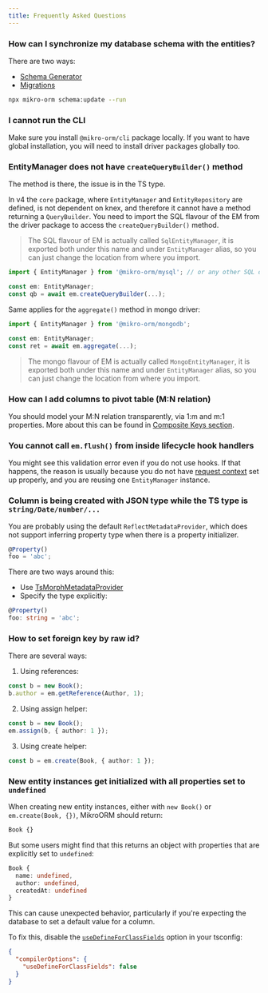 ```yaml
---
title: Frequently Asked Questions
---
```


### How can I synchronize my database schema with the entities?

There are two ways:
- [Schema Generator](./schema-generator.md)
- [Migrations](./migrations.md)

```sh
npx mikro-orm schema:update --run
```

### I cannot run the CLI

Make sure you install `@mikro-orm/cli` package locally. If you want to have
global installation, you will need to install driver packages globally too.

### EntityManager does not have `createQueryBuilder()` method

The method is there, the issue is in the TS type.

In v4 the `core` package, where `EntityManager` and `EntityRepository` are
defined, is not dependent on knex, and therefore it cannot have a method
returning a `QueryBuilder`. You need to import the SQL flavour of the EM
from the driver package to access the `createQueryBuilder()` method.

> The SQL flavour of EM is actually called `SqlEntityManager`, it is exported both under
> this name and under `EntityManager` alias, so you can just change the
> location from where you import.

```typescript
import { EntityManager } from '@mikro-orm/mysql'; // or any other SQL driver package

const em: EntityManager;
const qb = await em.createQueryBuilder(...);
```

Same applies for the `aggregate()` method in mongo driver:

```typescript
import { EntityManager } from '@mikro-orm/mongodb';

const em: EntityManager;
const ret = await em.aggregate(...);
```

> The mongo flavour of EM is actually called `MongoEntityManager`, it is exported both under
> this name and under `EntityManager` alias, so you can just change the
> location from where you import.

### How can I add columns to pivot table (M:N relation)

You should model your M:N relation transparently, via 1:m and m:1 properties.
More about this can be found in [Composite Keys section](./composite-keys.md/#use-case-3-join-table-with-metadata).

### You cannot call `em.flush()` from inside lifecycle hook handlers

You might see this validation error even if you do not use hooks. If that happens,
the reason is usually because you do not have [request context](identity-map.md) set up properly, and
you are reusing one `EntityManager` instance.

### Column is being created with JSON type while the TS type is `string/Date/number/...`

You are probably using the default `ReflectMetadataProvider`, which does not
support inferring property type when there is a property initializer.

```ts
@Property()
foo = 'abc';
```

There are two ways around this:
- Use [TsMorphMetadataProvider](./metadata-providers.md/#tsmorphmetadataprovider)
- Specify the type explicitly:

```ts
@Property()
foo: string = 'abc';
```

### How to set foreign key by raw id?

There are several ways:

1. Using references:

```ts
const b = new Book();
b.author = em.getReference(Author, 1);
```

2. Using assign helper:

```ts
const b = new Book();
em.assign(b, { author: 1 });
```

3. Using create helper:

```ts
const b = em.create(Book, { author: 1 });
```

### New entity instances get initialized with all properties set to `undefined`

When creating new entity instances, either with `new Book()` or `em.create(Book, {})`, MikroORM should return:

```ts
Book {}
```

But some users might find that this returns an object with properties that are explicitly
set to `undefined`:

```ts
Book {
  name: undefined,
  author: undefined,
  createdAt: undefined
}
```

This can cause unexpected behavior, particularly if you're expecting the database to set a
default value for a column.

To fix this, disable the [`useDefineForClassFields`](https://www.typescriptlang.org/docs/handbook/release-notes/typescript-3-7.html#the-usedefineforclassfields-flag-and-the-declare-property-modifier) option in your tsconfig:

```json
{
  "compilerOptions": {
    "useDefineForClassFields": false
  }
}
```
